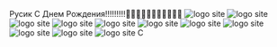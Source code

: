 <html>

<head>

<meta name="viewport" content="width=device-width, initial-scale=1.0">

<title>Русик </title>

<body>Русик С Днем Рождения!!!!!!!!!🍻🍻🎊🎊🎉🎉🎉🎉✨✨✨</body>

<img src="https://sun9-77.userapi.com/impg/Z06yX_MAwXxCW9qcjMW0DvwSc0of5mpMgrtAQA/Z6ZuTLfrKBc.jpg?size=992x992&quality=95&sign=8c37c83589a0d311879eb91444f37bdd&type=album" title="Значок сайта" alt="logo site">

<img src="https://sun9-63.userapi.com/impg/Nqh5Hyh7GZxt2Bw1nbD4QU1I-KZRSYiaQrL7OA/OVT5DPgIn34.jpg?size=992x992&quality=95&sign=0999ffc3e6dbbcaaadee4bfb6fcd5adb&type=album" title="Значок сайта" alt="logo site">

<img src="https://sun9-38.userapi.com/impg/BqU8cJ6FTSYblfzsS9tGu5dEQ450GFGohtUNdg/MnQr7Ybx6ks.jpg?size=591x1280&quality=95&sign=e90909aee86adf38bf1e408c1c4bde48&type=album" title="Значок сайта" alt="logo site">

<img src="https://sun9-38.userapi.com/impg/EF1OMC274z9AiMs77_yTDRYZFf8g3x_gEwXIhA/ejjnZ2_oFbw.jpg?size=576x1280&quality=95&sign=1fd4da8163f7b84dde622cee5a636a1f&type=album" title="Значок сайта" alt="logo site">

<img src="https://sun9-22.userapi.com/impg/YC1WJfa5q6G1p7OeRxnH549RBIwlRG5ncIdq-w/EMfQc-zxAdg.jpg?size=992x992&quality=95&sign=ab449a50870e93cdb799e3c21ec3297e&type=album" title="Значок сайта" alt="logo site">

<img src="https://sun9-41.userapi.com/impg/4RloCo_cbjdVV-UWud9MrWESyKyChQE32GnE2Q/VOtp4Qsc4Ls.jpg?size=960x1280&quality=95&sign=6249690ac417a28e5945a62a36ddfbbe&type=album" title="Значок сайта" alt="logo site">

<img src="https://sun9-13.userapi.com/impg/fFaFLm62jPBXIJgEw8sn6DyEKbyY3UJ1zuZggg/sdEevovOijM.jpg?size=960x1280&quality=95&sign=c218bc2b9605c477c3b082c4e28f82f0&type=album" title="Значок сайта" alt="logo site">

<img src="https://sun9-13.userapi.com/impg/QhaSCDqdDzqIgTkJ2RA1gHpIV8iTiWZHiMda0g/v95hw2SOKuE.jpg?size=1116x1189&quality=95&sign=ea7eb3f29ce9362ad28e3050a695bc13&type=album" title="Значок сайта" alt="logo site">

<img src="https://sun9-13.userapi.com/impg/tBMNgQrkOSCQVfneqpC6WhqH4Q8ZBciV1WbMnQ/bboraNvAEzA.jpg?size=960x1280&quality=95&sign=755f87fb11c52a000001d4d7ed286ff0&type=album" title="Значок сайта" alt="logo site">

<img src="https://sun9-7.userapi.com/impg/kNYgcXhJE62IiAVO3W3iOvIpb86smZOIIL3fsQ/8Twbt_bn428.jpg?size=1620x2160&quality=95&sign=279c3da90d486d6f42abc7a60dc5e9ce&type=album" title="Значок сайта" alt="logo site">

<img src="https://sun9-15.userapi.com/impg/_yXdLp-4E70aRS6UnmZm5Wk5jjUyaOXKGnNKZQ/NdUpPi3-eEs.jpg?size=1080x1137&quality=95&sign=03547e0f98f53d39bdab6b10cc8730a0&type=album" title="Значок сайта" alt="logo site">

</head>


<body>С</body>

</html>

